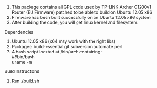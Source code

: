 1. This package contains all GPL code used by TP-LINK Archer C1200v1 Router (EU Firmware) patched to be able to build on Ubuntu 12.05 x86
2. Firmware has been built successfully on an Ubuntu 12.05 x86 system
3. After building the code, you will get linux kernel and filesystem.  

Dependencies  
1. Ubuntu 12.05 x86 (x64 may work with the right libs)
2. Packages: build-essential git subversion automake perl
3. A bash script located at /bin/arch containing:  
#!/bin/bash  
uname -m  

Build Instructions  
1. Run ./build.sh
